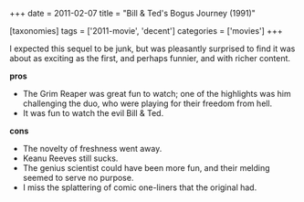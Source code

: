 +++
date = 2011-02-07
title = "Bill & Ted's Bogus Journey (1991)"

[taxonomies]
tags = ['2011-movie', 'decent']
categories = ['movies']
+++

I expected this sequel to be junk, but was pleasantly surprised to find
it was about as exciting as the first, and perhaps funnier, and with
richer content.

**pros**

-   The Grim Reaper was great fun to watch; one of the highlights was
    him challenging the duo, who were playing for their freedom from
    hell.
-   It was fun to watch the evil Bill & Ted.

**cons**

-   The novelty of freshness went away.
-   Keanu Reeves still sucks.
-   The genius scientist could have been more fun, and their melding
    seemed to serve no purpose.
-   I miss the splattering of comic one-liners that the original had.

